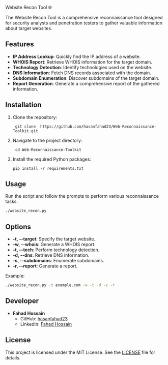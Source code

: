 Website Recon Tool 🌐

The Website Recon Tool is a comprehensive reconnaissance tool designed for security analysts and penetration testers to gather valuable information about target websites.

## Features
- **IP Address Lookup**: Quickly find the IP address of a website.
- **WHOIS Report**: Retrieve WHOIS information for the target domain.
- **Technology Detection**: Identify technologies used on the website.
- **DNS Information**: Fetch DNS records associated with the domain.
- **Subdomain Enumeration**: Discover subdomains of the target domain.
- **Report Generation**: Generate a comprehensive report of the gathered information.

## Installation
1. Clone the repository:
   ```
    git clone  https://github.com/hasanfahad23/Web-Reconnaissance-Toolkit.git
   ```
2. Navigate to the project directory:
   ```
    cd Web-Reconnaissance-Toolkit 
   ```
3. Install the required Python packages:
   ```
   pip install -r requirements.txt
   ```

## Usage
Run the script and follow the prompts to perform various reconnaissance tasks.

```bash
./website_recon.py
```

## Options
- **-t, --target**: Specify the target website.
- **-w, --whois**: Generate a WHOIS report.
- **-t, --tech**: Perform technology detection.
- **-d, --dns**: Retrieve DNS information.
- **-s, --subdomains**: Enumerate subdomains.
- **-r, --report**: Generate a report.

Example:
```bash
./website_recon.py -t example.com -w -t -d -s -r
```

## Developer
- **Fahad Hossain**
  - GitHub: [hasanfahad23](https://github.com/hasanfahad23)
  - LinkedIn: [Fahad Hossain](https://www.linkedin.com/in/fahad-hossain-bb3637278/)

## License
This project is licensed under the MIT License. See the [LICENSE](LICENSE) file for details.
